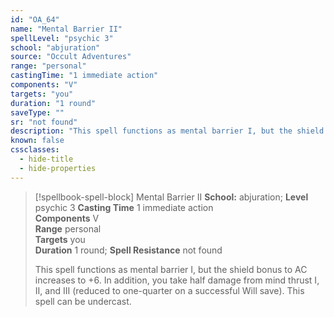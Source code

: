 ```yaml
---
id: "OA_64"
name: "Mental Barrier II"
spellLevel: "psychic 3"
school: "abjuration"
source: "Occult Adventures"
range: "personal"
castingTime: "1 immediate action"
components: "V"
targets: "you"
duration: "1 round"
saveType: ""
sr: "not found"
description: "This spell functions as mental barrier I, but the shield bonus to AC increases to +6. In addition, you take half damage from mind thrust I, II, and III (reduced to one-quarter on a successful Will save). This spell can be undercast."
known: false
cssclasses:
  - hide-title
  - hide-properties
---
```


> [!spellbook-spell-block] Mental Barrier II
> **School:** abjuration; **Level** psychic 3
> **Casting Time** 1 immediate action  
> **Components** V  
> **Range** personal  
> **Targets** you  
> **Duration** 1 round; **Spell Resistance** not found
> 
> This spell functions as mental barrier I, but the shield bonus to AC increases to +6. In addition, you take half damage from mind thrust I, II, and III (reduced to one-quarter on a successful Will save). This spell can be undercast.